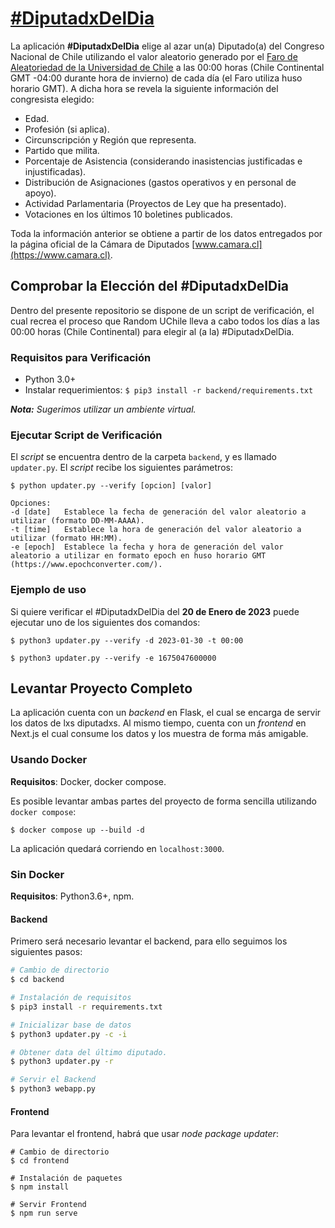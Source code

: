 <h1>
  <a href="https://diputado.labs.clcert.cl">#DiputadxDelDia</a>
</h1>

La aplicación **#DiputadxDelDia** elige al azar un(a) Diputado(a) del Congreso Nacional de Chile utilizando el valor aleatorio generado por el [Faro de Aleatoriedad de la Universidad de Chile](https://random.uchile.cl) a las 00:00 horas (Chile Continental GMT -04:00 durante hora de invierno) de cada día (el Faro utiliza huso horario GMT). A dicha hora se revela la siguiente información del congresista elegido:
* Edad.
* Profesión (si aplica).
* Circunscripción y Región que representa.
* Partido que milita.
* Porcentaje de Asistencia (considerando inasistencias justificadas e injustificadas).
* Distribución de Asignaciones (gastos operativos y en personal de apoyo).
* Actividad Parlamentaria (Proyectos de Ley que ha presentado).
* Votaciones en los últimos 10 boletines publicados.

Toda la información anterior se obtiene a partir de los datos entregados por la página oficial de la Cámara de Diputados [www.camara.cl](https://www.camara.cl).

## Comprobar la Elección del #DiputadxDelDia

Dentro del presente repositorio se dispone de un script de verificación, el cual recrea el proceso que Random UChile lleva a cabo todos los días a las 00:00 horas (Chile Continental) para elegir al (a la) #DiputadxDelDia.

### Requisitos para Verificación

* Python 3.0+
* Instalar requerimientos: `$ pip3 install -r backend/requirements.txt`

_**Nota:** Sugerimos utilizar un ambiente virtual._

### Ejecutar Script de Verificación
El _script_ se encuentra dentro de la carpeta `backend`, y es llamado `updater.py`. El _script_ recibe los siguientes parámetros:
```
$ python updater.py --verify [opcion] [valor]

Opciones:
-d [date]   Establece la fecha de generación del valor aleatorio a utilizar (formato DD-MM-AAAA).
-t [time]   Establece la hora de generación del valor aleatorio a utilizar (formato HH:MM).
-e [epoch]  Establece la fecha y hora de generación del valor aleatorio a utilizar en formato epoch en huso horario GMT (https://www.epochconverter.com/).
```

### Ejemplo de uso

Si quiere verificar el #DiputadxDelDia del **20 de Enero de 2023** puede ejecutar uno de los siguientes dos comandos:

```
$ python3 updater.py --verify -d 2023-01-30 -t 00:00
```
```
$ python3 updater.py --verify -e 1675047600000
```

## Levantar Proyecto Completo
La aplicación cuenta con un *backend* en Flask, el cual se encarga de servir los datos de lxs diputadxs. Al mismo tiempo, cuenta con un *frontend* en Next.js el cual consume los datos y los muestra de forma más amigable. 

### Usando Docker
**Requisitos**: Docker, docker compose.

Es posible levantar ambas partes del proyecto de forma sencilla utilizando `docker compose`:
```
$ docker compose up --build -d
```
La aplicación quedará corriendo en `localhost:3000`.

### Sin Docker
**Requisitos**: Python3.6+, npm.

#### Backend
Primero será necesario levantar el backend, para ello seguimos los siguientes pasos:
```bash
# Cambio de directorio
$ cd backend

# Instalación de requisitos
$ pip3 install -r requirements.txt

# Inicializar base de datos
$ python3 updater.py -c -i

# Obtener data del último diputado.
$ python3 updater.py -r

# Servir el Backend
$ python3 webapp.py
```
#### Frontend
Para levantar el frontend, habrá que usar *node package updater*:
```
# Cambio de directorio
$ cd frontend

# Instalación de paquetes
$ npm install

# Servir Frontend
$ npm run serve
```
